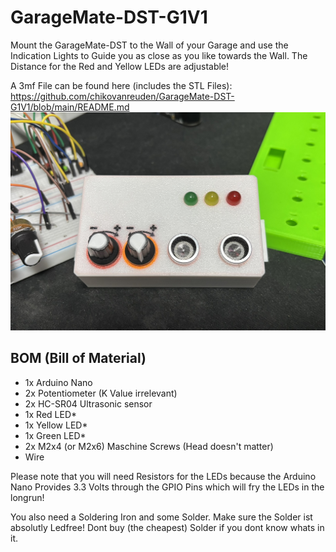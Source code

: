 # GarageMate-DST-G1V1

Mount the GarageMate-DST to the Wall of your Garage and use the Indication Lights to Guide you as close as you like towards the Wall.
The Distance for the Red and Yellow LEDs are adjustable!

A 3mf File can be found here (includes the STL Files): https://github.com/chikovanreuden/GarageMate-DST-G1V1/blob/main/README.md
![alt text](https://github.com/chikovanreuden/GarageMate-DST-G1V1/blob/main/IMG_0829.JPEG?raw=true)

## BOM (Bill of Material)
- 1x Arduino Nano
- 2x Potentiometer (K Value irrelevant)
- 2x HC-SR04 Ultrasonic sensor
- 1x Red LED*
- 1x Yellow LED*
- 1x Green LED*
- 2x M2x4 (or M2x6) Maschine Screws (Head doesn't matter)
- Wire

Please note that you will need Resistors for the LEDs because the Arduino Nano Provides 3.3 Volts through the GPIO Pins which will fry the LEDs in the longrun!

You also need a Soldering Iron and some Solder. Make sure the Solder ist absolutly Ledfree! Dont buy (the cheapest) Solder if you dont know whats in it.
